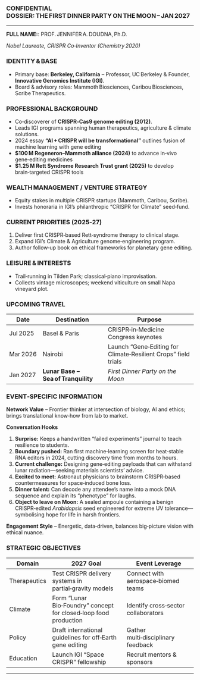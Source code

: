 ### **CONFIDENTIAL DOSSIER: THE FIRST DINNER PARTY ON THE MOON – JAN 2027**

---

**FULL NAME:**: PROF. JENNIFER A. DOUDNA, Ph.D.

*Nobel Laureate, CRISPR Co‑Inventor (Chemistry 2020)*

### **IDENTITY & BASE**  
- Primary base: **Berkeley, California** – Professor, UC Berkeley & Founder, **Innovative Genomics Institute (IGI)**.  
- Board & advisory roles: Mammoth Biosciences, Caribou Biosciences, Scribe Therapeutics.

### **PROFESSIONAL BACKGROUND**  
- Co‑discoverer of **CRISPR‑Cas9 genome editing (2012)**.  
- Leads IGI programs spanning human therapeutics, agriculture & climate solutions.  
- 2024 essay **“AI + CRISPR will be transformational”** outlines fusion of machine learning with gene editing
- **$100 M Regeneron–Mammoth alliance (2024)** to advance in‑vivo gene‑editing medicines
- **$1.25 M Rett Syndrome Research Trust grant (2025)** to develop brain‑targeted CRISPR tools

### **WEALTH MANAGEMENT / VENTURE STRATEGY**  
- Equity stakes in multiple CRISPR startups (Mammoth, Caribou, Scribe).  
- Invests honoraria in IGI’s philanthropic “CRISPR for Climate” seed‑fund.

### **CURRENT PRIORITIES (2025‑27)**  
1. Deliver first CRISPR‑based Rett‑syndrome therapy to clinical stage.  
2. Expand IGI’s Climate & Agriculture genome‑engineering program.  
3. Author follow‑up book on ethical frameworks for planetary gene editing.

### **LEISURE & INTERESTS**  
- Trail‑running in Tilden Park; classical‑piano improvisation.  
- Collects vintage microscopes; weekend viticulture on small Napa vineyard plot.

### **UPCOMING TRAVEL**

| Date | Destination | Purpose |
|------|-------------|---------|
| Jul 2025 | Basel & Paris | CRISPR‑in‑Medicine Congress keynotes |
| Mar 2026 | Nairobi | Launch “Gene‑Editing for Climate‑Resilient Crops” field trials |
| Jan 2027 | **Lunar Base – Sea of Tranquility** | *First Dinner Party on the Moon* |

### **EVENT‑SPECIFIC INFORMATION**

**Network Value** – Frontier thinker at intersection of biology, AI and ethics; brings translational know‑how from lab to market.

**Conversation Hooks**  
1. **Surprise:** Keeps a handwritten “failed experiments” journal to teach resilience to students.  
2. **Boundary pushed:** Ran first machine‑learning screen for heat‑stable RNA editors in 2024, cutting discovery time from months to hours.
3. **Current challenge:** Designing gene‑editing payloads that can withstand lunar radiation—seeking materials scientists’ advice.  
4. **Excited to meet:** Astronaut physicians to brainstorm CRISPR‑based countermeasures for space‑induced bone loss.  
5. **Dinner talent:** Can decode any attendee’s name into a mock DNA sequence and explain its “phenotype” for laughs.  
6. **Object to leave on Moon:** A sealed ampoule containing a benign CRISPR‑edited *Arabidopsis* seed engineered for extreme UV tolerance—symbolising hope for life in harsh frontiers.

**Engagement Style** – Energetic, data‑driven, balances big‑picture vision with ethical nuance.

### **STRATEGIC OBJECTIVES**

| Domain | 2027 Goal | Event Leverage |
|--------|-----------|----------------|
| Therapeutics | Test CRISPR delivery systems in partial‑gravity models | Connect with aerospace‑biomed teams |
| Climate | Form “Lunar Bio‑Foundry” concept for closed‑loop food production | Identify cross‑sector collaborators |
| Policy | Draft international guidelines for off‑Earth gene editing | Gather multi‑disciplinary feedback |
| Education | Launch IGI “Space CRISPR” fellowship | Recruit mentors & sponsors |

---
